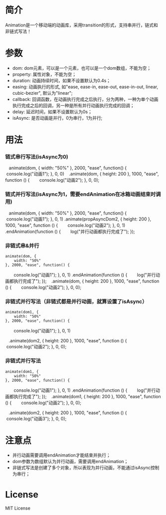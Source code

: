 # 简介
Animation是一个移动端的动画库，采用transition的形式，支持串并行，链式和非链式写法！

# 参数
- dom: dom元素，可以是一个元素，也可以是一个dom数组，不能为空；
- property: 属性对象，不能为空；
- duration: 动画持续时间，如果不设置默认为0.4s；
- easing: 动画执行的形式, 如"ease, ease-in, ease-out, ease-in-out, linear, cubic-bezier", 默认为"linear";
- callback: 回调函数，在动画执行完成之后执行，分为两种，一种为单个动画执行完成之后的回调，另一种是所有并行动画执行完成的回调；
- delay: 延迟时间，如果不设置默认为0s；
- isAsync: 是否动画是并行，0为串行，1为并行;

# 用法
### 链式串行写法(isAsync为0)
    animate(dom, {
        width: "50%"
    }, 2000, "ease", function() {
        console.log("动画1");
    }, 0, 0)
    .animate(dom, {
        height: 200
    }, 1000, "ease", function () {
        console.log("动画2");
    }, 0, 0);
    
### 链式并行写法(isAsync为1，需要endAnimation在冰箱动画结束时调用)
    animate(dom, {
        width: "50%"
    }, 2000, "ease", function() {
        console.log("动画1");
    }, 0, 1)
    .animate(propAsyncDom2, {
        height: 200
    }, 1000, "ease", function () {
        console.log("动画2");
    }, 0, 1)
    .endAnimation(function () {
        log("并行动画都执行完成了");
    });
    
### 非链式串&并行

    animate(dom, {
        width: "50%"
    }, 2000, "ease", function() {
        console.log("动画1");
    }, 0, 1)
    .endAnimation(function () {
        log("并行动画都执行完成了");
    });
    .animate(dom, {
        height: 200
    }, 1000, "ease", function () {
        console.log("动画2");
    }, 0, 0);

### 非链式并行写法（非链式都是并行动画，就算设置了isAsync）

    animate(dom1, {
        width: "50%"
    }, 2000, "ease", function() {
        console.log("动画1");
    }, 0, 1)
    
    .animate(dom2, {
        height: 200
    }, 1000, "ease", function () {
        console.log("动画2");
    }, 0, 0);


### 非链式并行写法
    animate(dom1, {
        width: "50%"
    }, 2000, "ease", function() {
        console.log("动画1");
    }, 0, 1)
    .endAnimation(function () {
        log("并行动画都执行完成了");
    });
    .animate(dom1, {
        height: 200
    }, 1000, "ease", function () {
        console.log("动画2");
    }, 0, 0);
    
    .animate(dom2, {
        height: 200
    }, 1000, "ease", function () {
        console.log("动画3");
    }, 0, 0);
    
# 注意点
- 并行动画需要调用endAnimation才能结束并执行；
- dom参数为数组默认为并行动画，需要调用endAnimation；
- 非链式写法是创建了多个对象，所以表现为并行动画，不能通过isAsync控制为串行；

# License
MIT License
